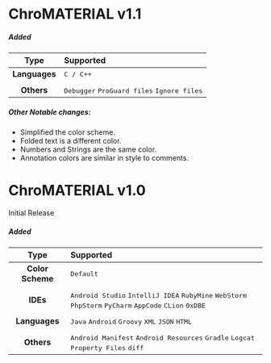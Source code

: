 

# ChroMATERIAL v1.1

##### Added

| Type            | Supported |
| :--------------: | :-------- |
| **Languages**    | <kbd>C / C++</kbd> |
|||
| **Others**       | <kbd>Debugger</kbd> <kbd>ProGuard files</kbd> <kbd>Ignore files</kbd> |

##### Other Notable changes:

 * Simplified the color scheme.
 * Folded text is a different color.
 * Numbers and Strings are the same color.
 * Annotation colors are similar in style to comments.

# ChroMATERIAL v1.0 

Initial Release

##### Added

| Type            | Supported |
| :--------------: | :-------- |
| **Color Scheme** | <kbd>Default</kbd> |
|||
| **IDEs**         | <kbd>Android Studio</kbd> <kbd>IntelliJ IDEA</kbd> <kbd> RubyMine</kbd> <kbd>WebStorm</kbd> <kbd>PhpStorm</kbd> <kbd>PyCharm</kbd> <kbd>AppCode</kbd> <kbd>CLion</kbd> <kbd>0xDBE</kbd> |
|||
| **Languages**    | <kbd>Java</kbd> <kbd>Android</kbd> <kbd>Groovy</kbd> <kbd>XML</kbd> <kbd>JSON</kbd> <kbd>HTML</kbd> |
|||
| **Others**       | <kbd>Android Manifest</kbd> <kbd>Android Resources</kbd> <kbd>Gradle</kbd> <kbd>Logcat</kbd> <kbd>Property Files</kbd> <kbd>diff</kbd> |
